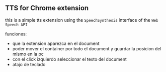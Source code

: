 ## TTS for Chrome extension

this is a simple tts extension using the ```SpeechSynthesis``` interface of the ```Web Speech API```

funciones:
- que la extension aparezca en el document
- poder mover el container por todo el document y guardar la posicion del mismo en la pc
- con el click izquierdo seleccionar el texto del document
- atajo de teclado